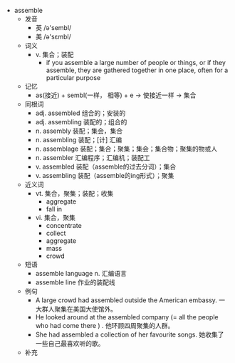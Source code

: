 - assemble
  - 发音
    - 英 /ə'sembl/
    - 美 /ə'sɛmbl/
  - 词义
    - v. 集合；装配
      - if you assemble a large number of people or things, or if they assemble, they are gathered together in one place, often for a particular purpose
  - 记忆
    - as(接近) + sembl(一样， 相等) + e → 使接近一样 → 集合
  - 同根词
    - adj. assembled 组合的；安装的
    - adj. assembling 装配的；组合的
    - n. assembly 装配；集会，集合
    - n. assembling 装配；[计] 汇编
    - n. assemblage 装配；集合；聚集；集会；集合物；聚集的物或人
    - n. assembler 汇编程序；汇编机；装配工
    - v. assembled 装配（assemble的过去分词）；集合
    - v. assembling 装配（assemble的ing形式）；聚集
  - 近义词
    - vt. 集合，聚集；装配；收集
      - aggregate
      - fall in
    - vi. 集合，聚集
      - concentrate
      - collect
      - aggregate
      - mass
      - crowd
  - 短语
    - assemble language n. 汇编语言
    - assemble line 作业的装配线
  - 例句
    - A large crowd had assembled outside the American embassy. 一大群人聚集在美国大使馆外。
    - He looked around at the assembled company (=  all the people who had come there  ) . 他环顾四周聚集的人群。
    - She had assembled a collection of her favourite songs. 她收集了一些自己最喜欢听的歌。
  - 补充